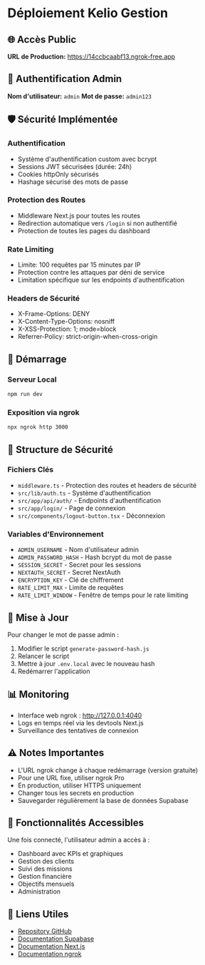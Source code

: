 # Déploiement Kelio Gestion

## 🌐 Accès Public

**URL de Production:** https://14ccbcaabf13.ngrok-free.app

## 🔐 Authentification Admin

**Nom d'utilisateur:** `admin`
**Mot de passe:** `admin123`

## 🛡️ Sécurité Implémentée

### Authentification
- Système d'authentification custom avec bcrypt
- Sessions JWT sécurisées (durée: 24h)
- Cookies httpOnly sécurisés
- Hashage sécurisé des mots de passe

### Protection des Routes
- Middleware Next.js pour toutes les routes
- Redirection automatique vers `/login` si non authentifié
- Protection de toutes les pages du dashboard

### Rate Limiting
- Limite: 100 requêtes par 15 minutes par IP
- Protection contre les attaques par déni de service
- Limitation spécifique sur les endpoints d'authentification

### Headers de Sécurité
- X-Frame-Options: DENY
- X-Content-Type-Options: nosniff
- X-XSS-Protection: 1; mode=block
- Referrer-Policy: strict-origin-when-cross-origin

## 🚀 Démarrage

### Serveur Local
```bash
npm run dev
```

### Exposition via ngrok
```bash
npx ngrok http 3000
```

## 📁 Structure de Sécurité

### Fichiers Clés
- `middleware.ts` - Protection des routes et headers de sécurité
- `src/lib/auth.ts` - Système d'authentification
- `src/app/api/auth/` - Endpoints d'authentification
- `src/app/login/` - Page de connexion
- `src/components/logout-button.tsx` - Déconnexion

### Variables d'Environnement
- `ADMIN_USERNAME` - Nom d'utilisateur admin
- `ADMIN_PASSWORD_HASH` - Hash bcrypt du mot de passe
- `SESSION_SECRET` - Secret pour les sessions
- `NEXTAUTH_SECRET` - Secret NextAuth
- `ENCRYPTION_KEY` - Clé de chiffrement
- `RATE_LIMIT_MAX` - Limite de requêtes
- `RATE_LIMIT_WINDOW` - Fenêtre de temps pour le rate limiting

## 🔄 Mise à Jour

Pour changer le mot de passe admin :
1. Modifier le script `generate-password-hash.js`
2. Relancer le script
3. Mettre à jour `.env.local` avec le nouveau hash
4. Redémarrer l'application

## 📊 Monitoring

- Interface web ngrok : http://127.0.0.1:4040
- Logs en temps réel via les devtools Next.js
- Surveillance des tentatives de connexion

## ⚠️ Notes Importantes

- L'URL ngrok change à chaque redémarrage (version gratuite)
- Pour une URL fixe, utiliser ngrok Pro
- En production, utiliser HTTPS uniquement
- Changer tous les secrets en production
- Sauvegarder régulièrement la base de données Supabase

## 🎯 Fonctionnalités Accessibles

Une fois connecté, l'utilisateur admin a accès à :
- Dashboard avec KPIs et graphiques
- Gestion des clients
- Suivi des missions
- Gestion financière
- Objectifs mensuels
- Administration

## 🔗 Liens Utiles

- [Repository GitHub](https://github.com/hoklims/kelio-gestion)
- [Documentation Supabase](https://supabase.com/docs)
- [Documentation Next.js](https://nextjs.org/docs)
- [Documentation ngrok](https://ngrok.com/docs)
